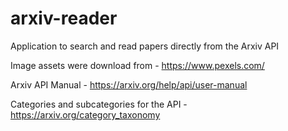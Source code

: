 # arxiv-reader
Application to search and read papers directly from the Arxiv API

Image assets were download from - https://www.pexels.com/

Arxiv API Manual - https://arxiv.org/help/api/user-manual

Categories and subcategories for the API - https://arxiv.org/category_taxonomy
